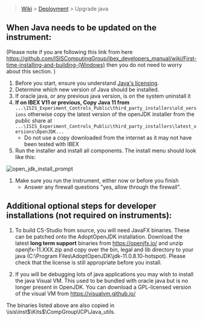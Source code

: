 > [Wiki](Home) > [Deployment](Deployment) > Upgrade java

## When Java needs to be updated on the instrument:

(Please note if you are following this link from here https://github.com/ISISComputingGroup/ibex_developers_manual/wiki/First-time-installing-and-building-(Windows) then you do not need to worry about this section. )
1. Before you start, ensure you understand [Java's licensing](Understanding-Java-Licensing).
1. Determine which new version of Java should be installed.
1. If oracle java, or any previous java version, is on the system uninstall it
1. **If on IBEX V11 or previous, Copy Java 11 from** `...\ISIS_Experiment_Controls_Public\third_party_installers\old_versions` otherwise copy the latest version of the openJDK installer from the public share at
 `...\ISIS_Experiment_Controls_Public\third_party_installers\latest_versions\OpenJDK...`
   - Do not use a copy downloaded from the internet as it may not have been tested with IBEX
1. Run the installer and install all components. The install menu should look like this:

![open_jdk_install_prompt](https://user-images.githubusercontent.com/55101160/96607156-fa414f80-12ef-11eb-8b07-60d709bf643c.PNG)
1. Make sure you run the instrument, either now or before you finish
   - Answer any firewall questions "yes, allow through the firewall".

## Additional optional steps for developer installations (not required on instruments):

1. To build CS-Studio from source, you will need JavaFX binaries. These can be patched onto the AdoptOpenJDK installation. Download the latest **long term support** binaries from https://openjfx.io/ and unzip openjfx-11.XXX.zip and copy over the bin, legal and lib directory to your java (C:\Program Files\AdoptOpenJDK\jdk-11.0.8.10-hotspot). Please check that the license is still appropriate before you install.

1. If you will be debugging lots of java applications you may wish to install the java Visual VM. This used to be bundled with oracle java but is no longer present in OpenJDK. You can download a GPL-licensed version of the visual VM from https://visualvm.github.io/

The binaries listed above are also copied in \\isis\inst$\Kits$\CompGroup\ICP\Java_utils.

